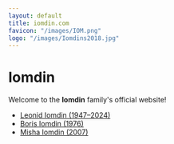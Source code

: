 ```yaml
---
layout: default
title: iomdin.com
favicon: "/images/IOM.png"
logo: "/images/Iomdins2018.jpg"
---
```


# Iomdin

Welcome to the **Iomdin** family's official website!

* [Leonid Iomdin (1947–2024)](https://leonid.iomdin.com)
* [Boris Iomdin (1976)](https://boris.iomdin.com)
* [Misha Iomdin (2007)](https://misha.iomdin.com)
